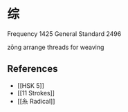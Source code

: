 # 综
Frequency 1425
General Standard 2496

zōng
arrange threads for weaving

## References
- [[HSK 5]]
- [[11 Strokes]]
- [[糸 Radical]]